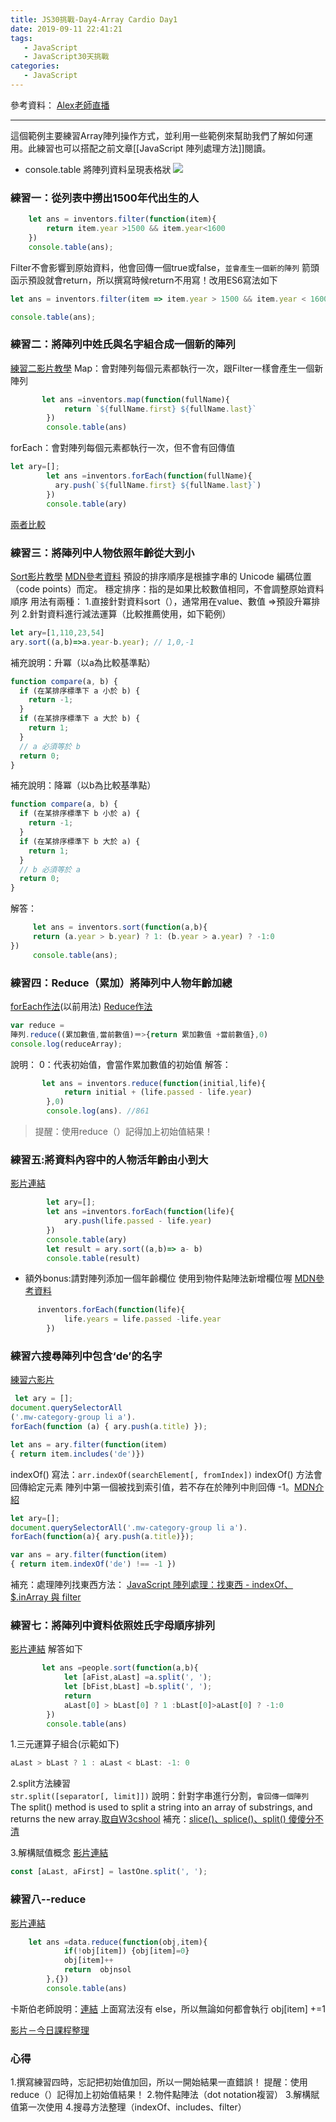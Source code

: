 ```yaml
---
title: JS30挑戰-Day4-Array Cardio Day1
date: 2019-09-11 22:41:21
tags:
   - JavaScript
   - JavaScript30天挑戰 
categories:
   - JavaScript
---
```


參考資料：
[Alex老師直播](https://www.youtube.com/watch?v=8JzVwrzkUrM&list=PLEfh-m_KG4dYbxVoYDyT_fmXZHnuKg2Fq&index=4)
<!-- more -->
- - - -
這個範例主要練習Array陣列操作方式，並利用一些範例來幫助我們了解如何運用。此練習也可以搭配之前文章[[JavaScript 陣列處理方法]]閱讀。

* console.table
將陣列資料呈現表格狀
![](https://i.imgur.com/9A2SDLk.png)

### 練習一：從列表中撈出1500年代出生的人
```javascript
    let ans = inventors.filter(function(item){
        return item.year >1500 && item.year<1600
    })
    console.table(ans);

```
Filter不會影響到原始資料，他會回傳一個true或false，`並會產生一個新的陣列`
箭頭函示預設就會return，所以撰寫時候return不用寫！改用ES6寫法如下
```javascript
let ans = inventors.filter(item => item.year > 1500 && item.year < 1600)

console.table(ans);
```

### 練習二：將陣列中姓氏與名字組合成一個新的陣列
[練習二影片教學](https://youtu.be/8JzVwrzkUrM?list=PLEfh-m_KG4dYbxVoYDyT_fmXZHnuKg2Fq&t=999)
Map：會對陣列每個元素都執行一次，跟Filter一樣會產生一個新陣列
```javascript
       let ans =inventors.map(function(fullName){
            return `${fullName.first} ${fullName.last}` 
        })
        console.table(ans)
```

forEach：會對陣列每個元素都執行一次，但不會有回傳值
```javascript
let ary=[];
        let ans =inventors.forEach(function(fullName){
          ary.push(`${fullName.first} ${fullName.last}`)
        })
        console.table(ary)
```
[兩者比較](https://youtu.be/8JzVwrzkUrM?list=PLEfh-m_KG4dYbxVoYDyT_fmXZHnuKg2Fq&t=1171)

### 練習三：將陣列中人物依照年齡從大到小
[Sort影片教學](https://youtu.be/8JzVwrzkUrM?list=PLEfh-m_KG4dYbxVoYDyT_fmXZHnuKg2Fq&t=1324) [MDN參考資料](https://developer.mozilla.org/zh-TW/docs/Web/JavaScript/Reference/Global_Objects/Array/sort)
預設的排序順序是根據字串的 Unicode 編碼位置（code points）而定。
穩定排序：指的是如果比較數值相同，不會調整原始資料順序
用法有兩種：
1.直接針對資料sort（），通常用在value、數值           =>預設升冪排列
2.針對資料進行減法運算（比較推薦使用，如下範例）
```javascript
let ary=[1,110,23,54]
ary.sort((a,b)=>a.year-b.year); // 1,0,-1
```
補充說明：升冪（以a為比較基準點）
```javascript
function compare(a, b) {
  if (在某排序標準下 a 小於 b) {
    return -1;   
  }
  if (在某排序標準下 a 大於 b) {
    return 1;     
  }
  // a 必須等於 b
  return 0;
}
```
補充說明：降冪（以b為比較基準點）
```javascript
function compare(a, b) {
  if (在某排序標準下 b 小於 a) {
    return -1;   
  }
  if (在某排序標準下 b 大於 a) {
    return 1;     
  }
  // b 必須等於 a
  return 0;
}
```

解答：
```javascript
     let ans = inventors.sort(function(a,b){
     return (a.year > b.year) ? 1: (b.year > a.year) ? -1:0           
})
     console.table(ans);
```

### 練習四：Reduce（累加）將陣列中人物年齡加總
[forEach作法](https://youtu.be/8JzVwrzkUrM?list=PLEfh-m_KG4dYbxVoYDyT_fmXZHnuKg2Fq&t=2117)(以前用法)
[Reduce作法](https://youtu.be/8JzVwrzkUrM?list=PLEfh-m_KG4dYbxVoYDyT_fmXZHnuKg2Fq&t=2230)
```javascript
var reduce =
陣列.reduce((累加數值,當前數值)＝>{return 累加數值 +當前數值},0)
console.log(reduceArray); 
```
說明：
0：代表初始值，會當作累加數值的初始值
解答：
```javascript
       let ans = inventors.reduce(function(initial,life){
            return initial + (life.passed - life.year)
        },0)
        console.log(ans). //861
```
> 提醒：使用reduce（）記得加上初始值結果！  

### 練習五:將資料內容中的人物活年齡由小到大
[影片連結](https://youtu.be/8JzVwrzkUrM?list=PLEfh-m_KG4dYbxVoYDyT_fmXZHnuKg2Fq&t=2446)
```javascript
        let ary=[];
        let ans =inventors.forEach(function(life){
            ary.push(life.passed - life.year)
        })
        console.table(ary)
        let result = ary.sort((a,b)=> a- b)
        console.table(result)
```
- 額外bonus:請對陣列添加一個年齡欄位
使用到物件點陣法新增欄位喔 [MDN參考資料](https://developer.mozilla.org/zh-TW/docs/Learn/JavaScript/Objects/Basics)  
```javascript
      inventors.forEach(function(life){
            life.years = life.passed -life.year
        })
```

### 練習六搜尋陣列中包含‘de’的名字
[練習六影片](https://youtu.be/8JzVwrzkUrM?list=PLEfh-m_KG4dYbxVoYDyT_fmXZHnuKg2Fq&t=2812)
```javascript
 let ary = [];
document.querySelectorAll
('.mw-category-group li a').
forEach(function (a) { ary.push(a.title) });

let ans = ary.filter(function(item)
{ return item.includes('de')}) 

```
indexOf() 
寫法：`arr.indexOf(searchElement[, fromIndex])`
indexOf() 方法會回傳給定元素 陣列中第一個被找到索引值，若不存在於陣列中則回傳 -1。[MDN介紹](https://developer.mozilla.org/zh-TW/docs/Web/JavaScript/Reference/Global_Objects/Array/indexOf)
```javascript
let ary=[];
document.querySelectorAll('.mw-category-group li a').
forEach(function(a){ ary.push(a.title)});

var ans = ary.filter(function(item)
{ return item.indexOf('de') !== -1 })
```
補充：處理陣列找東西方法：
[JavaScript 陣列處理：找東西 - indexOf、$.inArray 與 filter](https://cythilya.github.io/2017/05/08/javascript-find-item-in-an-array/)

### 練習七：將陣列中資料依照姓氏字母順序排列 
[影片連結](https://youtu.be/8JzVwrzkUrM?list=PLEfh-m_KG4dYbxVoYDyT_fmXZHnuKg2Fq&t=3123)
解答如下
```javascript
       let ans =people.sort(function(a,b){
            let [aFist,aLast] =a.split(', ');
            let [bFist,bLast] =b.split(', ');
            return 
            aLast[0] > bLast[0] ? 1 :bLast[0]>aLast[0] ? -1:0
        })
        console.table(ans)
```

1.三元運算子組合(示範如下)
```javascript
aLast > bLast ? 1 : aLast < bLast: -1: 0
```
2.split方法練習  
`str.split([separator[, limit]])`
說明：針對字串進行分割，`會回傳一個陣列`
The split() method is used to split a string into an array of substrings, and returns the new array.[取自Ｗ3cshool](https://www.w3schools.com/jsref/jsref_split.asp)
補充：[slice()、splice()、split() 傻傻分不清](https://medium.com/@bebebobohaha/slice-splice-split-%E5%82%BB%E5%82%BB%E5%88%86%E4%B8%8D%E6%B8%85-46d9c8992729)

3.解構賦值概念 [影片連結](https://youtu.be/8JzVwrzkUrM?list=PLEfh-m_KG4dYbxVoYDyT_fmXZHnuKg2Fq&t=4160)
```javascript
const [aLast, aFirst] = lastOne.split(', ');
```

### 練習八--reduce
[影片連結](https://youtu.be/8JzVwrzkUrM?list=PLEfh-m_KG4dYbxVoYDyT_fmXZHnuKg2Fq&t=3774)
```javascript
    let ans =data.reduce(function(obj,item){
            if(!obj[item]) {obj[item]=0}
            obj[item]++
            return  objnsol
        },{}) 
        console.table(ans)
```
卡斯伯老師說明：[連結](https://www.udemy.com/course/javascript-learning/learn/lecture/6791226#questions/8049104)
上面寫法沒有 else，所以無論如何都會執行 obj[item] +=1

[影片－今日課程整理](https://youtu.be/8JzVwrzkUrM?list=PLEfh-m_KG4dYbxVoYDyT_fmXZHnuKg2Fq&t=3949)
### 心得
1.撰寫練習四時，忘記把初始值加回，所以一開始結果一直錯誤！
提醒：使用reduce（）記得加上初始值結果！
2.物件點陣法（dot notation複習）
3.解構賦值第一次使用
4.搜尋方法整理（indexOf、includes、filter）




